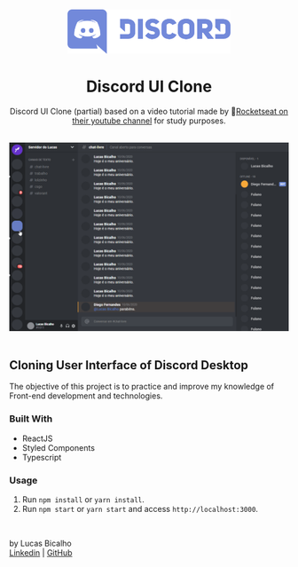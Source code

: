 <br />
<p align="center">
  <a href="https://github.com/LucasBicalho/discord-ui-clone">
    <img src=".github/assets/discord-logo.png" alt="Logo" height="80px">
  </a>

  <h1 align="center">Discord UI Clone</h1>

  <p align="center">
    Discord UI Clone (partial) based on a video tutorial made by <g-emoji class="g-emoji" alias="rocket" fallback-src="https://github.githubassets.com/images/icons/emoji/unicode/1f680.png">🚀</g-emoji><a href="https://www.youtube.com/watch?v=x4FdZd2-_uU&t=7846s" >Rocketseat on their youtube channel</a> for study purposes.
  </p>
</p>
<br />
<div align="center">
  <img src=".github\assets\discord-ui.gif" />
</div>
<br />


## Cloning User Interface of Discord Desktop

The objective of this project is to practice and improve my knowledge of Front-end development and technologies.



### Built With

* ReactJS
* Styled Components
* Typescript



### Usage

1. Run `npm install` or `yarn install`.<br />
2. Run `npm start` or `yarn start` and access `http://localhost:3000`.<br />


<br />

by Lucas Bicalho<br />
[Linkedin](https://www.linkedin.com/in/lucasbicalho/) | [GitHub](https://github.com/LucasBicalho)
